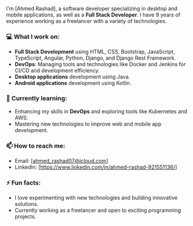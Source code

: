 I'm [Ahmed Rashad], a software developer specializing in desktop and mobile applications, as well as a **Full Stack Developer**. I have 9 years of experience working as a freelancer with a variety of technologies.
### 💻 What I work on:

- **Full Stack Development** using HTML, CSS, Bootstrap, JavaScript, TypeScript, Angular, Python, Django, and Django Rest Framework.
- **DevOps**: Managing tools and technologies like Docker and Jenkins for CI/CD and development efficiency.
- **Desktop applications** development using Java.
- **Android applications** development using Kotlin.

### 🌱 Currently learning:

- Enhancing my skills in **DevOps** and exploring tools like Kubernetes and AWS.
- Mastering new technologies to improve web and mobile app development.

### 📫 How to reach me:

- Email: [ahmed_rashad07@icloud.com]
- LinkedIn: [https://www.linkedin.com/in/ahmed-rashad-921551136/]

### ⚡ Fun facts:

- I love experimenting with new technologies and building innovative solutions.
- Currently working as a freelancer and open to exciting programming projects.
